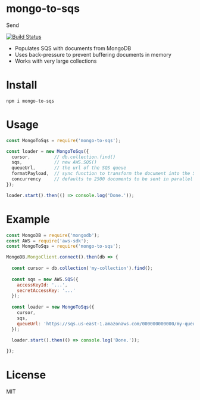 # mongo-to-sqs

Send 

[![Build Status](https://travis-ci.org/WW-Digital/node-mongo-to-sqs.svg?branch=master)](https://travis-ci.org/WW-Digital/node-mongo-to-sqs)

- Populates SQS with documents from MongoDB
- Uses back-pressure to prevent buffering documents in memory
- Works with very large collections

# Install

```
npm i mongo-to-sqs
```

# Usage

```js
const MongoToSqs = require('mongo-to-sqs');

const loader = new MongoToSqs({
  cursor,         // db.collection.find()
  sqs,            // new AWS.SQS()
  queueUrl,       // the url of the SQS queue
  formatPayload,  // sync function to transform the document into the SQS MessageBody
  concurrency     // defaults to 2500 documents to be sent in parallel
});

loader.start().then(() => console.log('Done.'));
```

# Example

```js
const MongoDB = require('mongodb');
const AWS = require('aws-sdk');
const MongoToSqs = require('mongo-to-sqs');

MongoDB.MongoClient.connect().then(db => {
  
  const cursor = db.collection('my-collection').find();
  
  const sqs = new AWS.SQS({
    accessKeyId: '...',
    secretAccessKey: '...'
  });
  
  const loader = new MongoToSqs({
    cursor,
    sqs,
    queueUrl: 'https://sqs.us-east-1.amazonaws.com/000000000000/my-queue'
  });
  
  loader.start().then(() => console.log('Done.'));

});
```

# License 

MIT
